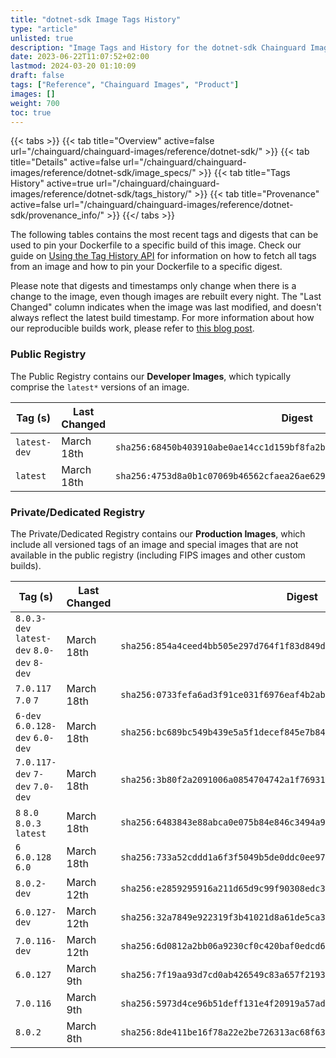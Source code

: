 ```yaml
---
title: "dotnet-sdk Image Tags History"
type: "article"
unlisted: true
description: "Image Tags and History for the dotnet-sdk Chainguard Image"
date: 2023-06-22T11:07:52+02:00
lastmod: 2024-03-20 01:10:09
draft: false
tags: ["Reference", "Chainguard Images", "Product"]
images: []
weight: 700
toc: true
---
```


{{< tabs >}}
{{< tab title="Overview" active=false url="/chainguard/chainguard-images/reference/dotnet-sdk/" >}}
{{< tab title="Details" active=false url="/chainguard/chainguard-images/reference/dotnet-sdk/image_specs/" >}}
{{< tab title="Tags History" active=true url="/chainguard/chainguard-images/reference/dotnet-sdk/tags_history/" >}}
{{< tab title="Provenance" active=false url="/chainguard/chainguard-images/reference/dotnet-sdk/provenance_info/" >}}
{{</ tabs >}}

The following tables contains the most recent tags and digests that can be used to pin your Dockerfile to a specific build of this image. Check our guide on [Using the Tag History API](/chainguard/chainguard-images/using-the-tag-history-api/) for information on how to fetch all tags from an image and how to pin your Dockerfile to a specific digest.

Please note that digests and timestamps only change when there is a change to the image, even though images are rebuilt every night. The "Last Changed" column indicates when the image was last modified, and doesn't always reflect the latest build timestamp. For more information about how our reproducible builds work, please refer to [this blog post](https://www.chainguard.dev/unchained/reproducing-chainguards-reproducible-image-builds).

### Public Registry
The Public Registry contains our **Developer Images**, which typically comprise the `latest*` versions of an image.

| Tag (s)       | Last Changed | Digest                                                                    |
|---------------|--------------|---------------------------------------------------------------------------|
|  `latest-dev` | March 18th   | `sha256:68450b403910abe0ae14cc1d159bf8fa2bd42a3fecdc1e95dcd57a2e9e56d298` |
|  `latest`     | March 18th   | `sha256:4753d8a0b1c07069b46562cfaea26ae6295f923a6e26832b7a169d5a6ce03b16` |


### Private/Dedicated Registry
The Private/Dedicated Registry contains our **Production Images**, which include all versioned tags of an image and special images that are not available in the public registry (including FIPS images and other custom builds).

| Tag (s)                                     | Last Changed | Digest                                                                    |
|---------------------------------------------|--------------|---------------------------------------------------------------------------|
|  `8.0.3-dev` `latest-dev` `8.0-dev` `8-dev` | March 18th   | `sha256:854a4ceed4bb505e297d764f1f83d849d0d509c462089c52e96e36b2ba0780ab` |
|  `7.0.117` `7.0` `7`                        | March 18th   | `sha256:0733fefa6ad3f91ce031f6976eaf4b2ab1649cd977bf968b2d301cd0dfccb19d` |
|  `6-dev` `6.0.128-dev` `6.0-dev`            | March 18th   | `sha256:bc689bc549b439e5a5f1decef845e7b84a2a52585a2ed810183fb7d74dc54737` |
|  `7.0.117-dev` `7-dev` `7.0-dev`            | March 18th   | `sha256:3b80f2a2091006a0854704742a1f76931d5b46df9d87bbc115b8b5048151f0a5` |
|  `8` `8.0` `8.0.3` `latest`                 | March 18th   | `sha256:6483843e88abca0e075b84e846c3494a944ff2e7d1f9717b16baa37a613da70e` |
|  `6` `6.0.128` `6.0`                        | March 18th   | `sha256:733a52cddd1a6f3f5049b5de0ddc0ee9793e9ece1f7cde4a211af329541a7059` |
|  `8.0.2-dev`                                | March 12th   | `sha256:e2859295916a211d65d9c99f90308edc3f7e58fb74d8bdc8068a33c1858a4643` |
|  `6.0.127-dev`                              | March 12th   | `sha256:32a7849e922319f3b41021d8a61de5ca3ea1e9a94514a4e2101ef8a114eb0f59` |
|  `7.0.116-dev`                              | March 12th   | `sha256:6d0812a2bb06a9230cf0c420baf0edcd60e5c6e3b7294efcd8c3013f2a1e05fd` |
|  `6.0.127`                                  | March 9th    | `sha256:7f19aa93d7cd0ab426549c83a657f21937fef8a09a7617f1891a9f0d16bbb9a6` |
|  `7.0.116`                                  | March 9th    | `sha256:5973d4ce96b51deff131e4f20919a57ad7e47324b3f17a4e9c02915c92e611db` |
|  `8.0.2`                                    | March 8th    | `sha256:8de411be16f78a22e2be726313ac68f635b827a007ac86804dec90f90e29b2e0` |

